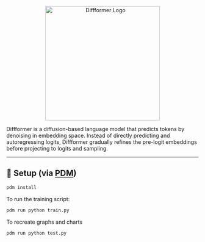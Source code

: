 <p align="center">
  <picture>
    <source srcset="assets/diffformer-dark.png" media="(prefers-color-scheme: dark)">
    <source srcset="assets/diffformer-light.png" media="(prefers-color-scheme: light)">
    <img src="assets/diffformer_dark.png" alt="Diffformer Logo" width="300">
  </picture>
</p>

Diffformer is a diffusion-based language model that predicts tokens by denoising in embedding space. Instead of directly predicting and autoregressing logits, Diffformer gradually refines the pre-logit embeddings before projecting to logits and sampling.



---

## 🔧 Setup (via [PDM](https://pdm-project.org/en/latest/))


```bash
pdm install
```

To run the training script:

```bash
pdm run python train.py
```

To recreate graphs and charts

```bash
pdm run python test.py
```

